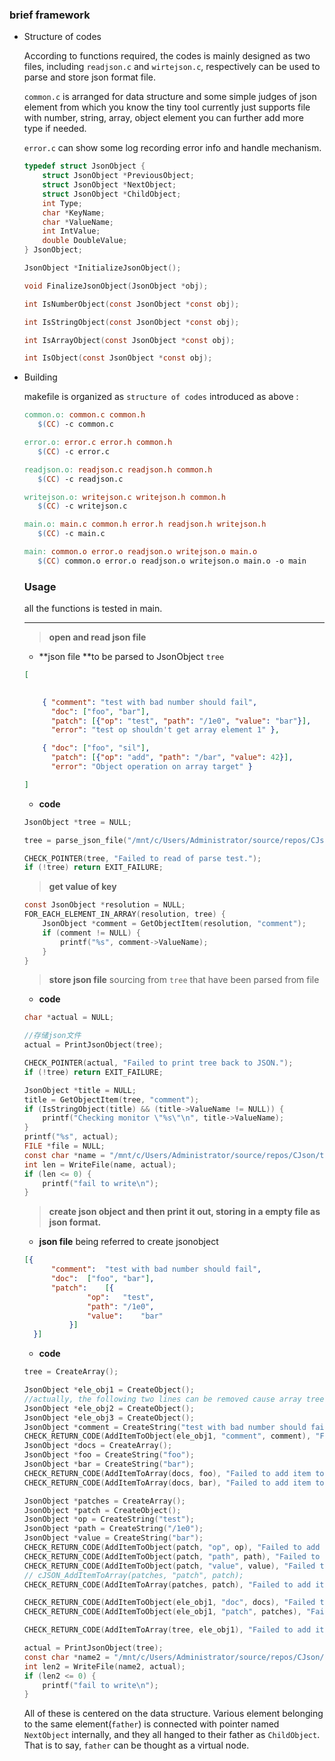 ### **brief  framework**

* Structure of codes

  According to functions required,  the codes is mainly designed as two files, including ``readjson.c``  and ``wirtejson.c``, respectively can be used to parse and store json format file.

  ``common.c`` is arranged for data structure and some simple judges of json element from which you know the tiny tool currently just supports file with number, string, array, object element you can further add more type if needed.

   ``error.c`` can show some log  recording error info and handle mechanism.

  ```c
  typedef struct JsonObject {
      struct JsonObject *PreviousObject;
      struct JsonObject *NextObject;
      struct JsonObject *ChildObject;
      int Type;
      char *KeyName;
      char *ValueName;
      int IntValue;
      double DoubleValue;
  } JsonObject;
  
  JsonObject *InitializeJsonObject();
  
  void FinalizeJsonObject(JsonObject *obj);
  
  int IsNumberObject(const JsonObject *const obj);
  
  int IsStringObject(const JsonObject *const obj);
  
  int IsArrayObject(const JsonObject *const obj);
  
  int IsObject(const JsonObject *const obj);
  ```

* Building

  makefile is organized  as ``structure of codes`` introduced as above :

  ```makefile
  common.o: common.c common.h
     $(CC) -c common.c
  
  error.o: error.c error.h common.h
     $(CC) -c error.c
  
  readjson.o: readjson.c readjson.h common.h
     $(CC) -c readjson.c
  
  writejson.o: writejson.c writejson.h common.h
     $(CC) -c writejson.c
  
  main.o: main.c common.h error.h readjson.h writejson.h
     $(CC) -c main.c
  
  main: common.o error.o readjson.o writejson.o main.o
     $(CC) common.o error.o readjson.o writejson.o main.o -o main
  ```

  ### **Usage**

  all the functions is tested in main.

  ****

  > **open and read json file**

  * **json file **to be parsed to JsonObject `tree`

  ```json
  [
     
  
      { "comment": "test with bad number should fail",
        "doc": ["foo", "bar"],
        "patch": [{"op": "test", "path": "/1e0", "value": "bar"}],
        "error": "test op shouldn't get array element 1" },
  
      { "doc": ["foo", "sil"],
        "patch": [{"op": "add", "path": "/bar", "value": 42}],
        "error": "Object operation on array target" }
  
  ]
  
  ```

  * **code**

  ```c
  JsonObject *tree = NULL;
  
  tree = parse_json_file("/mnt/c/Users/Administrator/source/repos/CJson/tests/tests.json");
  
  CHECK_POINTER(tree, "Failed to read of parse test.");
  if (!tree) return EXIT_FAILURE;
  ```

  

  > **get value of key**

  ```c
  const JsonObject *resolution = NULL;
  FOR_EACH_ELEMENT_IN_ARRAY(resolution, tree) {
      JsonObject *comment = GetObjectItem(resolution, "comment");
      if (comment != NULL) {
          printf("%s", comment->ValueName);
      }
  }
  ```

  

  > **store json file**  sourcing from ``tree`` that have been parsed from file

  * **code**

  ```c
  char *actual = NULL;
  
  //存储json文件
  actual = PrintJsonObject(tree);
  
  CHECK_POINTER(actual, "Failed to print tree back to JSON.");
  if (!tree) return EXIT_FAILURE;
  
  JsonObject *title = NULL;
  title = GetObjectItem(tree, "comment");
  if (IsStringObject(title) && (title->ValueName != NULL)) {
      printf("Checking monitor \"%s\"\n", title->ValueName);
  }
  printf("%s", actual);
  FILE *file = NULL;
  const char *name = "/mnt/c/Users/Administrator/source/repos/CJson/tests/tests1.json";
  int len = WriteFile(name, actual);
  if (len <= 0) {
      printf("fail to write\n");
  }
  ```

  

  > **create json object and then print it out, storing in a empty file as json format.**

  * **json file** being referred to create jsonobject

  ```json
  [{
  		"comment":	"test with bad number should fail",
  		"doc":	["foo", "bar"],
  		"patch":	[{
  				"op":	"test",
  				"path":	"/1e0",
  				"value":	"bar"
  			}]
  	}]
  ```

  * **code**

  ```c
  tree = CreateArray();
  
  JsonObject *ele_obj1 = CreateObject();
  //actually, the following two lines can be removed cause array tree has only one obj
  JsonObject *ele_obj2 = CreateObject();
  JsonObject *ele_obj3 = CreateObject();
  JsonObject *comment = CreateString("test with bad number should fail");
  CHECK_RETURN_CODE(AddItemToObject(ele_obj1, "comment", comment), "Failed to dd item to obj.");
  JsonObject *docs = CreateArray();
  JsonObject *foo = CreateString("foo");
  JsonObject *bar = CreateString("bar");
  CHECK_RETURN_CODE(AddItemToArray(docs, foo), "Failed to add item to array.");
  CHECK_RETURN_CODE(AddItemToArray(docs, bar), "Failed to add item to array.");
  
  JsonObject *patches = CreateArray();
  JsonObject *patch = CreateObject();
  JsonObject *op = CreateString("test");
  JsonObject *path = CreateString("/1e0");
  JsonObject *value = CreateString("bar");
  CHECK_RETURN_CODE(AddItemToObject(patch, "op", op), "Failed to add item to obj.");
  CHECK_RETURN_CODE(AddItemToObject(patch, "path", path), "Failed to add item to obj.");
  CHECK_RETURN_CODE(AddItemToObject(patch, "value", value), "Failed to add item to obj.");
  // cJSON_AddItemToArray(patches, "patch", patch);
  CHECK_RETURN_CODE(AddItemToArray(patches, patch), "Failed to add item to array.");
  
  CHECK_RETURN_CODE(AddItemToObject(ele_obj1, "doc", docs), "Failed to add item to obj.");
  CHECK_RETURN_CODE(AddItemToObject(ele_obj1, "patch", patches), "Failed to add item to obj.");
  
  CHECK_RETURN_CODE(AddItemToArray(tree, ele_obj1), "Failed to add item to obj.");
  
  actual = PrintJsonObject(tree);
  const char *name2 = "/mnt/c/Users/Administrator/source/repos/CJson/tests/print.json";
  int len2 = WriteFile(name2, actual);
  if (len2 <= 0) {
      printf("fail to write\n");
  }
  ```

  All of these is centered on the data structure.  Various element belonging to the same element(``father``) is connected with pointer named ``NextObject`` internally,  and they all hanged to their father as ``ChildObject``. That is to say,  ``father`` can be thought  as a virtual node. 

  